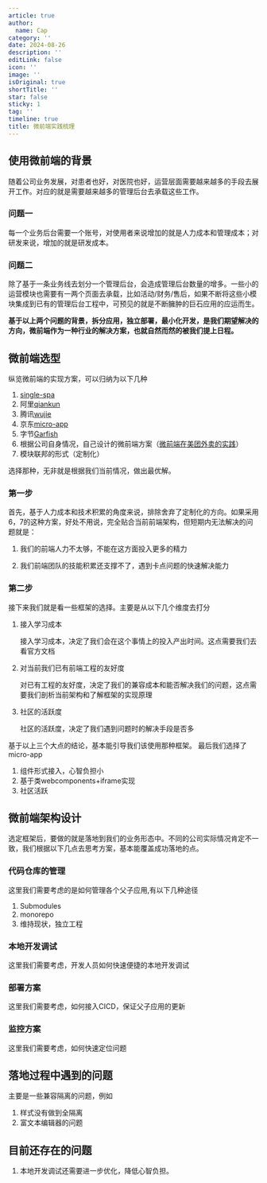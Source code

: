 ```yaml
---
article: true
author:
  name: Cap
category: ''
date: 2024-08-26
description: ''
editLink: false
icon: ''
image: ''
isOriginal: true
shortTitle: ''
star: false
sticky: 1
tag: ''
timeline: true
title: 微前端实践梳理
---
```




## 使用微前端的背景

随着公司业务发展，对患者也好，对医院也好，运营层面需要越来越多的手段去展开工作。对应的就是需要越来越多的管理后台去承载这些工作。

### 问题一

每一个业务后台需要一个账号，对使用者来说增加的就是人力成本和管理成本；对研发来说，增加的就是研发成本。

### 问题二

除了基于一条业务线去划分一个管理后台，会造成管理后台数量的增多。一些小的运营模块也需要有一两个页面去承载，比如活动/财务/售后，如果不断将这些小模块集成到已有的管理后台工程中，可预见的就是不断臃肿的巨石应用的应运而生。

**基于以上两个问题的背景，拆分应用，独立部署，最小化开发，是我们期望解决的方向，微前端作为一种行业的解决方案，也就自然而然的被我们提上日程。**

## 微前端选型

纵览微前端的实现方案，可以归纳为以下几种

1. [single-spa](https://single-spa.js.org/)
2. 阿里[qiankun](https://qiankun.umijs.org/zh/guide)
3. 腾讯[wujie](https://wujie-micro.github.io/doc/guide/)
4. 京东[micro-app](https://micro-zoe.github.io/micro-app/)
5. 字节[Garfish](https://www.garfishjs.org/)
6. 根据公司自身情况，自己设计的微前端方案（[微前端在美团外卖的实践](https://tech.meituan.com/2020/02/27/meituan-waimai-micro-frontends-practice.html)）
7. 模块联邦的形式（定制化）

选择那种，无非就是根据我们当前情况，做出最优解。

### 第一步

首先，基于人力成本和技术积累的角度来说，排除舍弃了定制化的方向。如果采用6，7的这种方案，好处不用说，完全贴合当前前端架构，但短期内无法解决的问题就是：

1. 我们的前端人力不太够，不能在这方面投入更多的精力

2. 我们前端团队的技能积累还支撑不了，遇到卡点问题的快速解决能力

### 第二步

接下来我们就是看一些框架的选择。主要是从以下几个维度去打分

1. 接入学习成本

    接入学习成本，决定了我们会在这个事情上的投入产出时间。这点需要我们去看官方文档
2. 对当前我们已有前端工程的友好度

    对已有工程的友好度，决定了我们的兼容成本和能否解决我们的问题，这点需要我们剖析当前架构和了解框架的实现原理
3. 社区的活跃度

    社区的活跃度，决定了我们遇到问题时的解决手段是否多

基于以上三个大点的结论，基本能引导我们该使用那种框架。
最后我们选择了micro-app

1. 组件形式接入，心智负担小
2. 基于类webcomponents+iframe实现
3. 社区活跃

## 微前端架构设计

选定框架后，要做的就是落地到我们的业务形态中。不同的公司实际情况肯定不一致，我们根据以下几点去思考方案，基本能覆盖成功落地的点。

### 代码仓库的管理

这里我们需要考虑的是如何管理各个父子应用,有以下几种途径

1. Submodules
2. monorepo
3. 维持现状，独立工程

### 本地开发调试

这里我们需要考虑，开发人员如何快速便捷的本地开发调试

### 部署方案

这里我们需要考虑，如何接入CICD，保证父子应用的更新

### 监控方案

这里我们需要考虑，如何快速定位问题

## 落地过程中遇到的问题

主要是一些兼容隔离的问题，例如

1. 样式没有做到全隔离
2. 富文本编辑器的问题

## 目前还存在的问题

1. 本地开发调试还需要进一步优化，降低心智负担。
